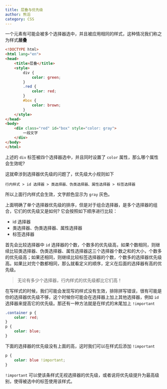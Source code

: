 ```yaml
---
title: 层叠与优先级
author: 熊滔
category: CSS
---
```


一个元素有可能会被多个选择器选中，并且被应用相同的样式，这种情况我们称之为样式**层叠**

```html
<!DOCTYPE html>
<html lang="en">
<head>
    <title>层叠</title>
    <style>
        div {
            color: green;
        }
        .red {
            color: red;
        }
        #box {
            color: brown;
        }
    </style>
</head>
<body>
    <div class="red" id="box" style="color: gray">
        一段文字
    </div>
</body>
</html>
```

上述的 `div` 标签被四个选择器选中，并且同时设置了 `color` 属性，那么哪个属性会生效呢?

<DisplayBox>

<CSS-Demo-13></CSS-Demo-13>

</DisplayBox>

这就牵涉到选择器优先级的问题了，优先级大小规则如下

```
行内样式 > id 选择器 > 类选择器、伪类选择器、属性选择器 > 标签选择器
```

所以上面行内样式会生效，文字颜色显示为 `gray` 灰色。

上面明确了单个选择器优先级的排序，但是对于组合选择器，是多个选择器的组合，它们的优先级又是如何? 它会按照如下顺序进行比较：

- id 选择器
- 类选择器、伪类选择器、属性选择器
- 标签选择器

首先会比较选择器中 `id` 选择器的个数，个数多的优先级高，如果个数相同，则继续比较类选择器、伪类选择器、属性选择器这三个选择器个数之和的大小，个数多的优先级高；如果还相同，则继续比较标签选择器的个数，个数多的选择器优先级高。如果比对完个数都相同，那么就看定义的顺序，定义在后面的选择器有高的优先级。

> 无论有多少个选择器，行内样式的优先级都比它们高！

在写样式的时候，我们可能会发现写的样式没有生效，排除拼写错误，很有可能是你的选择器优先级不够，这个时候你可能会在选择器上加上其他选择器，例如 `id` 选择器来提高它的优先级。那还有一种方法就是在样式的末尾加上 `!important`

```css
.container p {
    color: red;
}
p {
    color: blue;
}
```

下面的选择器的优先级没有上面的高，这时我们可以在样式后添加 `!important` 

```css
p {
    color: blue !important;
}
```

`!important` 可以使该条样式无视选择器的优先级，或者说将优先级提升为最高级别，使得被选中的标签使用该样式。

<Disqus />